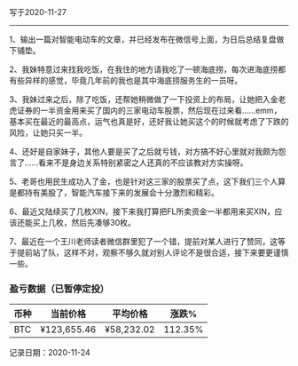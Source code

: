写于2020-11-27

-----
1、输出一篇对智能电动车的文章，并已经发布在微信号上面，为日后总结复盘做下铺垫。

2、我妹特意过来找我吃饭，在我住的地方请我吃了一顿海底捞，每次进海底捞都有些异样的感觉，毕竟几年前的我也是其中海底捞服务生的一员呀。

3、我妹过来之后，除了吃饭，还帮她稍微做了一下投资上的布局，让她把入金老虎证券的一半资金用来买了国内的三家电动车股票，然后现在过来看……emm，基本买在最近的最高点，运气也真是好，还好我让她买这个的时候就考虑了下跌的风险，让她只买一半。

4、还好是自家妹子，其他人要是买了之后就亏钱，对方搞不好心里就对我颇为怨言了……看来不是身边关系特别紧密之人还真的不应该教对方实操呀。

5、老哥也用民生成功入了金，也是针对这三家的股票买了点，这下我们三个人算是都持有美股了，智能汽车接下来的发展会十分激烈和精彩。

6、最近又陆续买了几枚XIN，接下来我打算把FL所卖资金一半都用来买XIN，应该还能买上几枚，然后先凑够30枚。

7、最近在一个王川老师读者微信群里犯了一个错，提前对某人进行了赞同，这等于提前站了队，这样不对，观察不够久就对别人评论不是很合适，接下来要更谨慎一些。

### 盈亏数据（已暂停定投）

| 币种 | 当前价格 | 平均价格 |  涨跌%  |  
| :--: | :----------: | :----------: | :-----: |
| BTC  |  ¥123,655.46  |   ¥58,232.02  | 112.35% |

记录日期：2020-11-24
 
